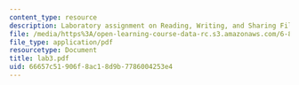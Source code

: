 ```yaml
---
content_type: resource
description: Laboratory assignment on Reading, Writing, and Sharing Files.
file: /media/https%3A/open-learning-course-data-rc.s3.amazonaws.com/6-824-distributed-computer-systems-engineering-spring-2006/66657c51906f8ac18d9b7786004253e4_lab3.pdf
file_type: application/pdf
resourcetype: Document
title: lab3.pdf
uid: 66657c51-906f-8ac1-8d9b-7786004253e4
---
```

